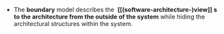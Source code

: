 - The **boundary** model describes the  **[[(software-architecture-)view]] s to the architecture from the outside of the system** while hiding the architectural structures within the system.